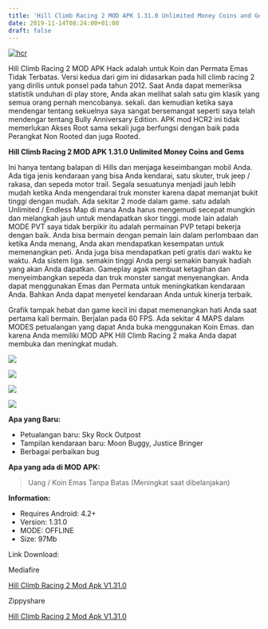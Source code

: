 ```yaml
---
title: 'Hill Climb Racing 2 MOD APK 1.31.0 Unlimited Money Coins and Gems'
date: 2019-11-14T08:24:00+01:00
draft: false
---
```


[![](https://1.bp.blogspot.com/-STJGfpfTucc/Xcz_viRHelI/AAAAAAAAA84/CLoScB0OKDEmChFsKIQ1SlKed-j3UUw9gCLcBGAsYHQ/s320/hill-climb-racing2-mod-apk-picsay.jpg "hcr")](https://1.bp.blogspot.com/-STJGfpfTucc/Xcz_viRHelI/AAAAAAAAA84/CLoScB0OKDEmChFsKIQ1SlKed-j3UUw9gCLcBGAsYHQ/s1600/hill-climb-racing2-mod-apk-picsay.jpg)

  
Hill Climb Racing 2 MOD APK Hack adalah untuk Koin dan Permata Emas Tidak Terbatas. Versi kedua dari gim ini didasarkan pada hill climb racing 2 yang dirilis untuk ponsel pada tahun 2012. Saat Anda dapat memeriksa statistik unduhan di play store, Anda akan melihat salah satu gim klasik yang semua orang pernah mencobanya. sekali. dan kemudian ketika saya mendengar tentang sekuelnya saya sangat bersemangat seperti saya telah mendengar tentang Bully Anniversary Edition. APK mod HCR2 ini tidak memerlukan Akses Root sama sekali juga berfungsi dengan baik pada Perangkat Non Rooted dan juga Rooted.  
  
**Hill Climb Racing 2 MOD APK 1.31.0 Unlimited Money Coins and Gems**  
  
Ini hanya tentang balapan di Hills dan menjaga keseimbangan mobil Anda. Ada tiga jenis kendaraan yang bisa Anda kendarai, satu skuter, truk jeep / rakasa, dan sepeda motor trail. Segala sesuatunya menjadi jauh lebih mudah ketika Anda mengendarai truk monster karena dapat memanjat bukit tinggi dengan mudah. Ada sekitar 2 mode dalam game. satu adalah Unlimited / Endless Map di mana Anda harus mengemudi secepat mungkin dan melangkah jauh untuk mendapatkan skor tinggi. mode lain adalah MODE PVT saya tidak berpikir itu adalah permainan PVP tetapi bekerja dengan baik. Anda bisa bermain dengan pemain lain dalam perlombaan dan ketika Anda menang, Anda akan mendapatkan kesempatan untuk memenangkan peti. Anda juga bisa mendapatkan peti gratis dari waktu ke waktu. Ada sistem liga. semakin tinggi Anda pergi semakin banyak hadiah yang akan Anda dapatkan. Gameplay agak membuat ketagihan dan menyeimbangkan sepeda dan truk monster sangat menyenangkan. Anda dapat menggunakan Emas dan Permata untuk meningkatkan kendaraan Anda. Bahkan Anda dapat menyetel kendaraan Anda untuk kinerja terbaik.  
  
Grafik tampak hebat dan game kecil ini dapat memenangkan hati Anda saat pertama kali bermain. Berjalan pada 60 FPS. Ada sekitar 4 MAPS dalam MODES petualangan yang dapat Anda buka menggunakan Koin Emas. dan karena Anda memiliki MOD APK Hill Climb Racing 2 maka Anda dapat membuka dan meningkat mudah.  
  

[![](https://1.bp.blogspot.com/-EbkW2uVN88E/Xc0A8lk3DXI/AAAAAAAAA9E/ljKLdTwP_aM9hRuLQBfDqTvsvHc8u2argCLcBGAsYHQ/s320/hill-climb-racing2-android-apk.png)](https://1.bp.blogspot.com/-EbkW2uVN88E/Xc0A8lk3DXI/AAAAAAAAA9E/ljKLdTwP_aM9hRuLQBfDqTvsvHc8u2argCLcBGAsYHQ/s1600/hill-climb-racing2-android-apk.png)

  

[![](https://1.bp.blogspot.com/-25uF4UKRn6U/Xc0BAij0rkI/AAAAAAAAA9I/tbgFWvK3OXkCvChQN_bGPCVdjjS_ll02ACLcBGAsYHQ/s320/hill-climb-racing-2-hack-apk-1.png)](https://1.bp.blogspot.com/-25uF4UKRn6U/Xc0BAij0rkI/AAAAAAAAA9I/tbgFWvK3OXkCvChQN_bGPCVdjjS_ll02ACLcBGAsYHQ/s1600/hill-climb-racing-2-hack-apk-1.png)

  

[![](https://1.bp.blogspot.com/-asQfgrqM3uY/Xc0BD3-7DkI/AAAAAAAAA9M/BC0cwHH4yjQawef9n1DEwRSAXD8wdX3VACLcBGAsYHQ/s320/hill-climb-racing2-pvp-hack.png)](https://1.bp.blogspot.com/-asQfgrqM3uY/Xc0BD3-7DkI/AAAAAAAAA9M/BC0cwHH4yjQawef9n1DEwRSAXD8wdX3VACLcBGAsYHQ/s1600/hill-climb-racing2-pvp-hack.png)

  

[![](https://1.bp.blogspot.com/-wlg0Nwc6igY/Xc0BHYxPs9I/AAAAAAAAA9Q/rCeSc0sbrcA7OqhvvcBP_k5lASzeueHTQCLcBGAsYHQ/s320/hill-climb-racing2-mod-apk.png)](https://1.bp.blogspot.com/-wlg0Nwc6igY/Xc0BHYxPs9I/AAAAAAAAA9Q/rCeSc0sbrcA7OqhvvcBP_k5lASzeueHTQCLcBGAsYHQ/s1600/hill-climb-racing2-mod-apk.png)

  
**Apa yang Baru:**  
  

*   Petualangan baru: Sky Rock Outpost
*   Tampilan kendaraan baru: Moon Buggy, Justice Bringer
*   Berbagai perbaikan bug

  
**Apa yang ada di MOD APK:**  

> Uang / Koin Emas Tanpa Batas (Meningkat saat dibelanjakan)

**Information:**  
  

*   Requires Android: 4.2+
*   Version: 1.31.0
*   MODE: OFFLINE
*   Size: 97Mb

Link Download:

  

Mediafire

[Hill Climb Racing 2 Mod Apk V1.31.0](https://soo.gd/6mFC)

  

Zippyshare

[Hill Climb Racing 2 Mod Apk V1.31.0](https://soo.gd/CiIS)